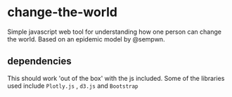 # change-the-world
Simple javascript web tool for understanding how one person can change the world. Based on an epidemic model by @sempwn.

## dependencies

This should work 'out of the box' with the js included. Some of the libraries used include `Plotly.js` , `d3.js` and `Bootstrap`
